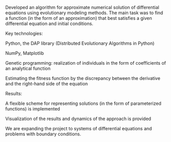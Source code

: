 Developed an algorithm for approximate numerical solution of differential equations using evolutionary modeling methods. The main task was to find a function (in the form of an approximation) that best satisfies a given differential equation and initial conditions.

Key technologies:

Python, the DAP library (Distributed Evolutionary Algorithms in Python)

NumPy, Matplotlib

Genetic programming: realization of individuals in the form of coefficients of an analytical function

Estimating the fitness function by the discrepancy between the derivative and the right-hand side of the equation

Results:

A flexible scheme for representing solutions (in the form of parameterized functions) is implemented

Visualization of the results and dynamics of the approach is provided

We are expanding the project to systems of differential equations and problems with boundary conditions.
